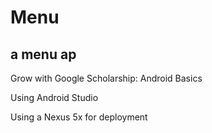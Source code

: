 # Menu
## a menu ap

Grow with Google Scholarship: Android Basics
 
Using Android Studio 

Using a Nexus 5x for deployment

